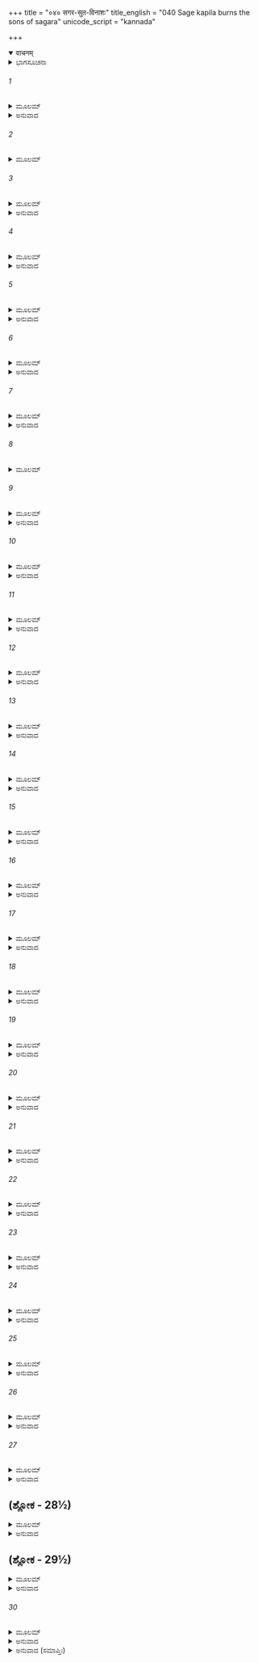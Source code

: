+++
title = "०४० सगर-सुत-विनाशः"
title_english = "040 Sage kapila burns the sons of sagara"
unicode_script = "kannada"

+++
<details open><summary>वाचनम्</summary>

<div class="audioEmbed"  caption="श्रीराम-हरिसीताराममूर्ति-घनपाठिभ्यां वचनम्" src="https://archive.org/download/Ramayana-recitation-Sriram-harisItArAmamUrti-Ghanapaati-v2/Kanda_1/Kanda_1_BK-040-Sagara_Putra_Vinashaha.mp3"></div>
</details>



<details><summary>ಭಾಗಸೂಚನಾ</summary>

ಸಗರ ಪುತ್ರರು ವಿನಾಶಹೊಂದುವರೆಂಬುದನ್ನು ಸೂಚಿಸಿ ಬ್ರಹ್ಮನು ದೇವತೆಗಳನ್ನು ಸಮಾಧಾನಗೊಳಿಸಿದುದು, ಸಗರನ ಮಕ್ಕಳು ಭೂಮಿಯನ್ನು ಅಗೆಯುತ್ತಾ ಕಪಿಲ ಮಹರ್ಷಿಗಳ ಬಳಿಗೆ ಹೋದುದು, ಕಪಿಲರು ಕುಪಿತರಾಗಿ ಸಗರನ ಮಕ್ಕಳನ್ನು ಭಸ್ಮವಾಗಿಸಿದುದು
</details>

###### 1


<details><summary>ಮೂಲಮ್</summary>

ದೇವತಾನಾಂ ವಚಃ ಶ್ರುತ್ವಾ ಭಗವಾನ್ ವೈ ಪಿತಾಮಹಃ ।  
ಪ್ರತ್ಯುವಾಚ ಸುಸಂತ್ರಸ್ತಾನ್ ಕೃತಾಂತ ಬಲಮೋಹಿತಾನ್ ॥
</details>

<details><summary>ಅನುವಾದ</summary>

ದೇವತೆಗಳ ಮಾತನ್ನು ಕೇಳಿ ಭಗವಾನ್ ಬ್ರಹ್ಮದೇವರು - ಎಷ್ಟೋ ಪ್ರಾಣಿಗಳನ್ನು ಕೊಲ್ಲುವ ಸಗರ ಪುತ್ರರ ಬಲದಿಂದ ಮೋಹಿತರಾದ ಹಾಗೂ ಭಯಭೀತರಾದ ಆ ದೇವತೆಗಳಲ್ಲಿ ಹೇಳಿದರು .॥1॥
</details>

###### 2


<details><summary>ಮೂಲಮ್</summary>

ಯಸ್ಯೇಯಂ ವಸುಧಾ ಕೃತ್ಸ್ನಾ ವಾಸುದೇವಸ್ಯ ಧೀಮತಃ ।  
ಮಹಿಷೀ ಮಾಧವಸ್ಯೈಷಾಸ ಏವ ಭಗವಾನ್ ಪ್ರಭುಃ ॥
</details>

###### 3


<details><summary>ಮೂಲಮ್</summary>

ಕಾಪಿಲಂ ರೂಪಮಾಸ್ಥಾಯ ಧಾರಯತ್ಯನಿಶಂ ಧರಾಮ್ ।  
ತಸ್ಯ ಕೋಪಾಗ್ನಿನಾ ದಗ್ಧಾ ಭವಿಷ್ಯಂತಿ ನೃಪಾತ್ಮಜಾಃ ॥
</details>

<details><summary>ಅನುವಾದ</summary>

ದೇವತೆಗಳಿರಾ! ಈ ಇಡೀ ಪೃಥ್ವಿಯು ಭಗವಾನ್ ವಾಸುದೇವನ ವಸ್ತುವಾಗಿದೆ ಹಾಗೂ ಈಕೆಯು ಭಗವಾನ್ ಲಕ್ಷ್ಮೀಪತಿಯ ರಾಣಿಯಾಗಿರುವಳು. ಆ ಸರ್ವಶಕ್ತಿವಂತ ಭಗವಾನ್ ಶ್ರೀಹರಿಯು ಕಪಿಲ ಮುನಿಯ ರೂಪವನ್ನು ಧರಿಸಿ ನಿರಂತರ ಈ ಪಥ್ವಿಯನ್ನು ಧರಿಸಿರುತ್ತಾನೆ. ಅವನ ಕೋಪಾಗ್ನಿಯಿಂದ ಈ ಎಲ್ಲ ರಾಜಕುಮಾರರು ಸುಟ್ಟು ಬೂದಿಯಾಗುವರು.॥2-3॥
</details>

###### 4


<details><summary>ಮೂಲಮ್</summary>

ಪೃಥಿವ್ಯಾಶ್ಚಾಪಿ ನಿರ್ಭೇದೋ ದೃಷ್ಟ ಏವ ಸನಾತನಃ ।  
ಸಗರಸ್ಯ ಚ ಪುತ್ರಾಣಾಂ ವಿನಾಶೋದೀರ್ಘಜೀವಿನಾಮ್ ॥
</details>

<details><summary>ಅನುವಾದ</summary>

ಪೃಥ್ವಿಯ ಈ ಭೇದನವು ಸನಾತನವಾಗಿದೆ-ಪ್ರತಿಯೊಂದು ಕಲ್ಪದಲ್ಲಿ ಅವಶ್ಯವಾಗಿ ನಡೆಯುವುದು. (ಶ್ರುತಿಗಳಲ್ಲಿ ಮತ್ತು ಸ್ಮೃತಿಗಳಲ್ಲಿ ಬಂದಿರುವ ಸಾಗರಾದಿ ಶಬ್ದಗಳಿಂದ ಈ ಮಾತು ಸ್ಪಷ್ಟವಾಗಿ ತಿಳಿಯುತ್ತದೆ.) ಹೀಗೆಯೇ ದೂರದರ್ಶಿ ಪುರುಷರು ಸಗರನ ಪುತ್ರರ ಮುಂದಿನ ವಿನಾಶವನ್ನು ನೋಡಿರುವರು. ಆದ್ದರಿಂದ ಈ ವಿಷಯದಲ್ಲಿ ಶೋಕಿಸಬೇಡಿ.॥4॥
</details>

###### 5


<details><summary>ಮೂಲಮ್</summary>

ಪಿತಾಮಹವಚಃ ಶ್ರುತ್ವಾ ತ್ರಯಸ್ತ್ರಿಂಶದರಿಂದಮಾಃ ।  
ದೇವಾಃ ಪರಮಸಂಹೃಷ್ಟಾಃ ಪುನರ್ಜಗ್ಮುರ್ಯಥಾಗತಮ್ ॥
</details>

<details><summary>ಅನುವಾದ</summary>

ಬ್ರಹ್ಮದೇವರ ಈ ಮಾತನ್ನು ಕೇಳಿ ಶತ್ರುದಮನರಾದ ಮೂವತ್ತಮೂರು ದೇವತೆಗಳು ಬಹಳ ಹರ್ಷಗೊಂಡು ತಮ್ಮ-ತಮ್ಮ ಸ್ಥಾನಗಳಿಗೆ ತೆರಳಿದರು.॥5॥
</details>

###### 6


<details><summary>ಮೂಲಮ್</summary>

ಸಗರಸ್ಯ ಚ ಪುತ್ರಾಣಾಂ ಪ್ರಾದುರಾಸೀನ್ಮಹಾಸ್ವನಃ ।  
ಪೃಥಿವ್ಯಾಂ ಭಿದ್ಯಮಾನಾಯಾಂ ನಿರ್ಘಾತಸಮನಿಃಸ್ವನಃ ॥
</details>

<details><summary>ಅನುವಾದ</summary>

ಸಗರ ಪುತ್ರರು ಕೈಗಳಿಂದ ಪೃಥ್ವಿಯನ್ನು ಅಗೆಯುತ್ತಿರುವ ಸಮಯದಲ್ಲಿ ವಜ್ರಪಾತದಂತೆ ಭಾರೀ ಭಯಂಕರ ಶಬ್ದವಾಗುತ್ತಿತ್ತು.॥6॥
</details>

###### 7


<details><summary>ಮೂಲಮ್</summary>

ತತೋ ಭಿತ್ವಾ ಮಹೀಂ ಸರ್ವಾಂ ಕೃತ್ವಾ ಚಾಪಿ ಪ್ರದಕ್ಷಿಣಮ್ ।  
ಸಹಿತಾಃ ಸಾಗರಾಃ ಸರ್ವೇ ಪಿತರಂ ವಾಕ್ಯಮಬ್ರುವನ್ ॥
</details>

<details><summary>ಅನುವಾದ</summary>

ಈ ವಿಧವಾಗಿ ಇಡೀ ಪೃಥ್ವಿಯನ್ನು ಅಗೆದು ಅದರ ಪ್ರದಕ್ಷಿಣೆ ಮಾಡಿ ಆ ಎಲ್ಲ ಸಗರಪುತ್ರರು ತಂದೆಯ ಬಳಿಗೆ ಬರಿ ಕೈಯಲ್ಲೇ ಮರಳಿ ಬಂದು ಹೀಗೆಂದರು .॥7॥
</details>

###### 8


<details><summary>ಮೂಲಮ್</summary>

ಪರಿಕ್ರಾಂತಾ ಮಹೀ ಸರ್ವಾ ಸತ್ತ್ವವಂತಶ್ಚಸೂದಿತಾಃ ।  
ದೇವದಾನವರಕ್ಷಾಂಸಿ ಪಿಶಾಚೋರಗಪನ್ನಗಾಃ ॥
</details>

###### 9


<details><summary>ಮೂಲಮ್</summary>

ನ ಚ ಪಶ್ಯಾಮಹೇಽಶ್ವಂ ತೇ ಅಶ್ವಹರ್ತಾರಮೇವ ಚ ।  
ಕಿಂ ಕರಿಷ್ಯಾಮ ಭದ್ರಂ ತೇ ಬುದ್ಧಿರತ್ರ ವಿಚಾರ್ಯತಾಮ್ ॥
</details>

<details><summary>ಅನುವಾದ</summary>

ಅಪ್ಪಾ! ನಾವು ಎಲ್ಲಾ ಭೂಮಿಯನ್ನು ಹುಡುಕಿಬಿಟ್ಟೆವು. ದೇವತೆ, ದಾನವ, ರಾಕ್ಷಸ, ಪಿಶಾಚ, ನಾಗ ಮೊದಲಾದ ದೊಡ್ಡ-ದೊಡ್ಡ ಬಲಿಷ್ಠ ಪ್ರಾಣಿಗಳನ್ನು ಕೊಂದು ಹಾಕಿದೆವು. ಹೀಗಾದರೂ ಕುದುರೆಯಾಗಲೀ, ಕುದುರೆ ಕಳ್ಳನಾಗಲೀ ಕಂಡುಬರಲಿಲ್ಲ. ನಿಮಗೆ ಮಂಗಳವಾಗಲಿ. ಈಗ ನಾವೇನು ಮಾಡಬೇಕು? ಈ ವಿಷಯದಲ್ಲಿ ನೀವೇ ಉಪಾಯ ಯೋಚಿಸಿರಿ.॥8-9॥
</details>

###### 10


<details><summary>ಮೂಲಮ್</summary>

ತೇಷಾಂ ತದ್ವಚನಂ ಶ್ರುತ್ವಾ ಪುತ್ರಾಣಾಂ ರಾಜಸತ್ತಮಃ ।  
ಸಮನ್ಯುರಬ್ರವೀದ್ ವಾಕ್ಯಂ ಸಗರೋ ರಘುನಂದನ ॥
</details>

<details><summary>ಅನುವಾದ</summary>

ರಘುನಂದನ! ಪುತ್ರರ ಈ ಮಾತನ್ನು ಕೇಳಿ ಶ್ರೇಷ್ಠ ಸಗರರಾಜನು ಸಿಟ್ಟಿನಿಂದ ಹೇಳಿದನು-॥10॥
</details>

###### 11


<details><summary>ಮೂಲಮ್</summary>

ಭೂಯಃ ಖನತ ಭದ್ರಂ ವೋ ವಿಭೇದ್ಯ ವಸುಧಾತಲಮ್ ।  
ಅಶ್ವಹರ್ತಾರಮಾಸಾದ್ಯ ಕೃತಾರ್ಥಾಶ್ಚ ನಿವರ್ತತ ॥
</details>

<details><summary>ಅನುವಾದ</summary>

ಹೋಗಿರಿ ಪುನಃ ಇಡೀ ಪೃಥ್ವಿಯನ್ನು ಅಗೆಯಿರಿ ಹಾಗೂ ವಿದೀರ್ಣಗೊಳಿಸಿ ಕಳ್ಳನನ್ನು ಹುಡುಕಿರಿ. ಕಳ್ಳನನ್ನು ಹಿಡಿದು ಕೆಲಸ ಪೂರ್ಣವಾದ ಬಳಿಕವೇ ಬರಬೇಕು.॥11॥
</details>

###### 12


<details><summary>ಮೂಲಮ್</summary>

ಪಿತುರ್ವಚನಮಾಸಾದ್ಯ ಸಗರಸ್ಯ ಮಹಾತ್ಮನಃ ।  
ಷಷ್ಟಿಃ ಪುತ್ರಸಹಸ್ರಾಣಿ ರಸಾತಲಮಭಿದ್ರವನ್ ॥
</details>

<details><summary>ಅನುವಾದ</summary>

ಮಹಾತ್ಮಾ ಪಿತನ ಆಜ್ಞೆಯನ್ನು ಶಿರಸಾವಹಿಸಿ ಆ ಅರವತ್ತು ಸಾವಿರ ರಾಜಕುಮಾರರು ರಸಾತಲದ ಕಡೆಗೆ ಹೊರಟರು. (ರೋಷದಿಂದ ಪೃಥ್ವಿಯನ್ನು ಅಗೆಯತೊಡಗಿದರು..॥12॥
</details>

###### 13


<details><summary>ಮೂಲಮ್</summary>

ಖನ್ಯಮಾನೇ ತತಸ್ತಸ್ಮಿನ್ ದದೃಶುಃ ಪರ್ವತೋಪಮಮ್ ।  
ದಿಶಾಗಜಂ ವಿರೂಪಾಕ್ಷಂ ಧಾರಯಂತಂ ಮಹೀತಲಮ್ ॥
</details>

<details><summary>ಅನುವಾದ</summary>

ಹೀಗೆ ಅಗೆಯುವಾಗಲೇ ಅವರಿಗೆ ಪರ್ವತಾಕಾರದ ಒಂದು ದಿಗ್ಗಜ ಕಂಡು ಬಂತು. ಅದರ ಹೆಸರು ವಿರೂಪಾಕ್ಷ ಎಂದಿತ್ತು. ಅದು ಈ ಭೂಮಂಡಲವನ್ನು ಧರಿಸಿಕೊಂಡಿದ್ದಿತು.॥13॥
</details>

###### 14


<details><summary>ಮೂಲಮ್</summary>

ಸಪರ್ವತವನಾಂ ಕೃತ್ನ್ಸಾಂ ಪೃಥಿವೀಂ ರಘುನಂದನ ।  
ಧಾರಯಾಮಾಸ ಶಿರಸಾ ವಿರೂಪಾಕ್ಷೋ ಮಹಾಗಜಃ ॥
</details>

<details><summary>ಅನುವಾದ</summary>

ರಘುನಂದನ! ಮಹಾ ಗಜರಾಜ ವಿರೂಪಾಕ್ಷನು ಪರ್ವತ ಮತ್ತು ವನಗಳ ಸಹಿತ ಈ ಸಮಸ್ತ ಪೃಥ್ವಿಯನ್ನು ತನ್ನ ಮಸ್ತಕದಲ್ಲಿ ಧರಿಸಿಕೊಂಡಿದ್ದನು.॥14॥
</details>

###### 15


<details><summary>ಮೂಲಮ್</summary>

ಯದಾ ಪರ್ವಣಿ ಕಾಕುತ್ಸ್ಥ ವಿಶ್ರಮಾರ್ಥಂ ಮಹಾಗಜಃ ।  
ಖೇದಾಚ್ಚಾಲಯತೇ ಶೀರ್ಷಂ ಭೂಮಿಕಂಪಸ್ತದಾ ಭವೇತ್ ॥
</details>

<details><summary>ಅನುವಾದ</summary>

ಕಾಕುತ್ಸ್ಥನೇ! ಆ ಮಹಾದಿಗ್ಗಜರು ಬಳಲಿ ವಿಶ್ರಾಂತಿಗಾಗಿ ತನ್ನ ಮಸ್ತಕವನ್ನು ಅತ್ತ - ಇತ್ತ ತಿರುಗಿಸಿದಾಗ ಭೂಕಂಪವಾಗತೊಡಗುತ್ತದೆ.॥15॥
</details>

###### 16


<details><summary>ಮೂಲಮ್</summary>

ತೇ ತಂ ಪ್ರದಕ್ಷಿಣಂ ಕೃತ್ವಾ ದಿಶಾಪಾಲಂ ಮಹಾಗಜಮ್ ।  
ಮಾನಯಂತೋ ಹಿ ತೇ ರಾಮ ಜಗ್ಮುರ್ಭಿತ್ವಾ ರಸಾತಲಮ್ ॥
</details>

<details><summary>ಅನುವಾದ</summary>

ಶ್ರೀರಾಮಾ! ಪೂರ್ವ ದಿಕ್ಕನ್ನು ರಕ್ಷಿಸುತ್ತಿರುವ ವಿಶಾಲ ಗಜರಾಜ ವಿರೂಪಾಕ್ಷನಿಗೆ ಪ್ರದಕ್ಷಿಣೆ ಬಂದು, ಅವನನ್ನು ಸಮ್ಮಾನಿಸಿ, ಆ ಸಗರ ಪುತ್ರರು ರಸಾತಲವನ್ನು ಭೇದಿಸುತ್ತಾ ಮುಂದೆ ಸಾಗಿದರು.॥16॥
</details>

###### 17


<details><summary>ಮೂಲಮ್</summary>

ತತಃ ಪೂರ್ವಾಂ ದಿಶಂ ಭಿತ್ವಾ ದಕ್ಷಿಣಾಂ ಬಿಭಿದುಃ ಪುನಃ ।  
ದಕ್ಷಿಣಸ್ಯಾಮಪಿ ದಿಶಿ ದದೃಶುಸ್ತೇ ಮಹಾಗಜಮ್ ॥
</details>

<details><summary>ಅನುವಾದ</summary>

ಪೂರ್ವದಿಕ್ಕನ್ನು ಭೇದಿಸಿದ ಬಳಿಕ ಅವರು ದಕ್ಷಿಣದ ದಿಕ್ಕನ್ನು ಅಗೆಯಲು ತೊಡಗಿದರು. ದಕ್ಷಿಣ ದಿಕ್ಕಿನಲ್ಲಿಯೂ ಅವರಿಗೆ ಒಂದು ಮಹಾ ದಿಗ್ಗಜ ಕಂಡುಬಂತು.॥17॥
</details>

###### 18


<details><summary>ಮೂಲಮ್</summary>

ಮಹಾಪದ್ಮಂ ಮಹಾತ್ಮಾನಂ ಸುಮಹತ್ಪರ್ವತೋಪಮಮ್ ।  
ಶಿರಸಾ ಧಾರಯಂತಂ ಗಾಂ ವಿಸ್ಮಯಂ ಜಗ್ಮುರುತ್ತಮಮ್ ॥
</details>

<details><summary>ಅನುವಾದ</summary>

ಅದು ಮಹಾಪರ್ವತದಂತೆ ಎತ್ತರವಾಗಿದ್ದು ವಿಶಾಲಕಾಯ ಗಜರಾಜ ಮಹಾಪದ್ಮವು ತನ್ನ ಮಸ್ತಕದಲ್ಲಿ ಪೃಥ್ವಿಯನ್ನು ಧರಿಸಿದ್ದನು. ಅದನ್ನು ನೋಡಿ ರಾಜಕುಮಾರರಿಗೆ ಬಹಳ ಆಶ್ಚರ್ಯವಾಯಿತು.॥18॥
</details>

###### 19


<details><summary>ಮೂಲಮ್</summary>

ತೇ ತಂ ಪ್ರದಕ್ಷಿಣಂ ಕೃತ್ವಾ ಸಗರಸ್ಯ ಮಹಾತ್ಮನಃ ।  
ಷಷ್ಟಿಃ ಪುತ್ರಸಹಸ್ರಾಣಿ ಪಶ್ಚಿಮಾಂ ಬಿಭಿದುರ್ದಿಶಮ್ ॥
</details>

<details><summary>ಅನುವಾದ</summary>

ಮಹಾತ್ಮಾ ಸಗರನ ಆ ಅರವತ್ತು ಸಾವಿರ ಪುತ್ರರು ಆ ದಿಗ್ಗಜನನ್ನು ಪ್ರದಕ್ಷಿಣೆ ಬಂದು ಪಶ್ಚಿಮ ದಿಕ್ಕಿನ ಭೂಮಿಯನ್ನು ಅಗೆಯಲು ತೊಡಗಿದರು.॥19॥
</details>

###### 20


<details><summary>ಮೂಲಮ್</summary>

ಪಶ್ಚಿಮಾಯಾಮಪಿ ದಿಶಿ ಮಹಾಂತಮಚಲೋಪಮಮ್ ।  
ದಿಶಾಗಜಂ ಸೌಮನಸಂ ದದೃಶುಸ್ತೇ ಮಹಾಬಲಾಃ ॥
</details>

<details><summary>ಅನುವಾದ</summary>

ಪಶ್ಚಿಮ ದಿಕ್ಕಿನಲ್ಲಿಯೂ ಆ ಮಹಾಬಲಿ ಸಗರ ಪುತ್ರರು ಮಹಾ ಪರ್ವತಾಕಾರ ಸೌಮನಸ ಎಂಬ ದಿಗ್ಗಜನನ್ನು ನೋಡಿದರು.॥20॥
</details>

###### 21


<details><summary>ಮೂಲಮ್</summary>

ತೇ ತಂ ಪ್ರದಕ್ಷಿಣಂ ಕೃತ್ವಾ ಪೃಷ್ಟ್ವಾ ಚಾಪಿ ನಿರಾಮಯಮ್ ।  
ಖನಂತಃ ಸಮುಪಕ್ರಾಂತಾ ದಿಶಂ ಹೈಮವತೀಂ ತದಾ ॥
</details>

<details><summary>ಅನುವಾದ</summary>

ಅದಕ್ಕೂ ಪ್ರದಕ್ಷಿಣೆ ಮಾಡಿ ಅದರ ಕ್ಷೇಮ ಸಮಾಚಾರ ಕೇಳಿ ಆ ರಾಜಕುಮಾರರು ಭೂಮಿಯನ್ನು ಅಗೆಯುತ್ತಾ ಉತ್ತರ ದಿಕ್ಕಿಗೆ ಬಂದರು.॥21॥
</details>

###### 22


<details><summary>ಮೂಲಮ್</summary>

ಉತ್ತರಸ್ಯಾಂ ರಘುಶ್ರೇಷ್ಠ ದದೃಶುರ್ಹಿಮಪಾಂಡುರಮ್ ।  
ಭದ್ರಂ ಭದ್ರೇಣ ವಪುಷಾ ಧಾರಯಂತಂ ಮಹೀಮಿಮಾಮ್ ॥
</details>

<details><summary>ಅನುವಾದ</summary>

ರಘುಶ್ರೇಷ್ಠನೇ! ಉತ್ತರ ದಿಕ್ಕಿನಲ್ಲಿ ಅವರಿಗೆ ಹಿಮಾಲಯದಂತಹ ಶ್ವೇತಭದ್ರ ಎಂಬ ದಿಗ್ಗಜವು ಕಂಡು ಬಂತು. ಅದು ತನ್ನ ಕಲ್ಯಾಣಮಯ ಶರೀರದಿಂದ ಈ ಪೃಥ್ವಿಯನ್ನು ಧರಿಸಿಕೊಂಡಿತ್ತು.॥22॥
</details>

###### 23


<details><summary>ಮೂಲಮ್</summary>

ಸಮಾಲಭ್ಯ ತತಃ ಸರ್ವೇ ಕೃತ್ವಾ ಚೈನಂ ಪ್ರದಕ್ಷಿಣಮ್ ।  
ಷಷ್ಟಿಃ ಪುತ್ರಸಹಸ್ರಾಣಿ ಬಿಭಿದುರ್ವಸುಧಾತಲಮ್ ॥
</details>

<details><summary>ಅನುವಾದ</summary>

ಕ್ಷೇಮ-ಸಮಾಚಾರ ಕೇಳಿ ಸಗರನ ಆ ಅರವತ್ತುಸಾವಿರ ಪುತ್ರರು ಪ್ರದಕ್ಷಿಣೆ ಬಂದು, ಬಳಿಕ ಭೂಮಿಯನ್ನು ಅಗೆಯಲು ತೊಡಗಿದರು.॥23॥
</details>

###### 24


<details><summary>ಮೂಲಮ್</summary>

ತತಃ ಪ್ರಾಗುತ್ತರಾಂ ಗತ್ವಾ ಸಾರಗಾಃ ಪ್ರಥಿತಾಂ ದಿಶಮ್ ।  
ರೋಷಾದಭ್ಯಖನನ್ ಸರ್ವೇ ಪೃಥಿವೀಂ ಸಗರಾತ್ಮಜಾಃ ॥
</details>

<details><summary>ಅನುವಾದ</summary>

ಅನಂತರ ಪೂರ್ವೋತ್ತರ ದಿಕ್ಕಿಗೆ ಹೋಗಿ ಆ ರಾಜಕುಮಾರರು ಒಟ್ಟಿಗೆ ಪೃಥ್ವಿಯನ್ನು ಅಗೆಯಲು ಪ್ರಾರಂಭಿಸಿದರು.॥24॥
</details>

###### 25


<details><summary>ಮೂಲಮ್</summary>

ತೇ ತು ಸರ್ವೇ ಮಹಾತ್ಮಾನೋ ಭೀಮವೇಗಾ ಮಹಾಬಲಾಃ ।  
ದದೃಶುಃ ಕಪಿಲಂ ತತ್ರ ವಾಸುದೇವಂ ಸನಾತನಮ್ ॥
</details>

<details><summary>ಅನುವಾದ</summary>

ಈಗ ಮಹಾತ್ಮರಾದ, ಮಹಾಬಲಿ ಹಾಗೂ ಭಯಂಕರ ವೇಗಶಾಲಿಗಳಾದ ರಾಜಕುಮಾರರೆಲ್ಲರೂ ಅಲ್ಲಿ ಸನಾತನ ವಾಸುದೇವ ಸ್ವರೂಪೀ ಭಗವಾನ್ ವಾಸುದೇವ ಕಪಿಲನನ್ನು ನೋಡಿದರು.॥25॥
</details>

###### 26


<details><summary>ಮೂಲಮ್</summary>

ಹಯಂ ಚ ತಸ್ಯ ದೇವಸ್ಯ ಚರಂತಮವಿದೂರತಃ ।  
ಪ್ರಹರ್ಷಮತುಲಂ ಪ್ರಾಪ್ತಾಃ ಸರ್ವೇ ತೇ ರಘುನಂದನ ॥
</details>

<details><summary>ಅನುವಾದ</summary>

ಸಗರ ರಾಜನ ಯಜ್ಞಾಶ್ವವೂ ಭಗವಾನ್ ಕಪಿಲರ ಬಳಿಯಲ್ಲೇ ಅಲೆಯುತ್ತಾ ಇತ್ತು. ರಘುನಂದನ! ಅದನ್ನು ನೋಡಿ ಅವರಿಗೆ ಅಪಾರ ಹರ್ಷವಾಯಿತು.॥26॥
</details>

###### 27


<details><summary>ಮೂಲಮ್</summary>

ತೇ ತಂ ಯಜ್ಞಹನಂ ಜ್ಞಾತ್ವಾ ಕ್ರೋಧಪರ್ಯಾಕುಲೇಕ್ಷಣಾಃ ।  
ಖನಿತ್ರಲಾಂಗಲಧರಾ ನಾನಾವೃಕ್ಷಶಿಲಾಧರಾಃ ॥
</details>

<details><summary>ಅನುವಾದ</summary>

ಭಗವಾನ್ ಕಪಿಲನನ್ನು ನಮ್ಮ ಯಜ್ಞದಲ್ಲಿ ವಿಘ್ನವನ್ನುಂಟು ಮಾಡುವವನೆಂದು ತಿಳಿದು ಅವರ ಕಣ್ಣುಗಳು ಕ್ರೋಧದಿಂದ ಕೆಂಪೇರಿದವು. ಅವರು ಕೈಗಳಲ್ಲಿ ಗುದ್ದಲಿ, ನೇಗಿಲು, ವೃಕ್ಷಗಳು, ಕಲ್ಲುಗಳನ್ನು ಧರಿಸಿದ್ದರು.॥27॥
</details>

## (ಶ್ಲೋಕ - 28½)


<details><summary>ಮೂಲಮ್</summary>

ಅಭ್ಯಧಾವಂತ ಸಂಕ್ರುದ್ಧಾಸ್ತಿಷ್ಠ ತಿಷ್ಠೇತಿ ಚಾಬ್ರುವನ್ ।  
ಅಸ್ಮಾಕಂ ತ್ವಂ ಹಿ ತುರಗಂ ಯಜ್ಞೀಯಂ ಹೃತವಾನಸಿ ॥  
ದುರ್ಮೇಧಸ್ತ್ವಂ ಹಿ ಸಂಪ್ರಾಪ್ತಾನ್ವಿದ್ಧಿ ನಃ ಸಗರಾತ್ಮಜಾನ್ ।
</details>

<details><summary>ಅನುವಾದ</summary>

ಅವರು ಅತ್ಯಂತ ರೋಷಗೊಂಡು ಕಪಿಲನ ಕಡೆಗೆ ಧಾವಿಸಿ, ಹೇಳಿದರು-ಎಲವೋ! ನಿಲ್ಲು, ನಿಲ್ಲು, ನೀನೇ ನಮ್ಮ ಯಜ್ಞದ ಕುದುರೆಯನ್ನು ಕದ್ದು ಇಲ್ಲಿಗೆ ತಂದಿರುವೆ. ದುರ್ಬುದ್ಧಿಯುಳ್ಳವನೇ! ನಾವೆಲ್ಲರೂ ಬಂದಿರುವೆವು. ನಾವು ಮಹಾರಾಜಾ ಸಗರನ ಪುತ್ರರು ಎಂದು ನೀನು ತಿಳಿ.॥28½॥
</details>

## (ಶ್ಲೋಕ - 29½)


<details><summary>ಮೂಲಮ್</summary>

ಶ್ರುತ್ವಾ ತದ್ವಚನಂ ತೇಷಾಂ ಕಪಿಲೋ ರಘುನಂದನ ॥  
ರೋಷೇಣ ಮಹತಾ ವಿಷ್ಟೋ ಹುಂಕಾರಮಕರೋತ್ತದಾ ।
</details>

<details><summary>ಅನುವಾದ</summary>

ರಘುನಂದನ! ಅವರ ಮಾತನ್ನು ಕೇಳಿ ಭಗವಾನ್ ಕಪಿಲನಿಗೆ ತುಂಬಾ ಸಿಟ್ಟು ಬಂತು. ಆ ರೋಷಾವೇಶದಲ್ಲೇ ಅವನ ಬಾಯಿಯಿಂದ ಹುಂಕಾರವು ಹೊರಟಿತು.॥29½॥
</details>

###### 30


<details><summary>ಮೂಲಮ್</summary>

ತತಸ್ತೇನಾಪ್ರಮೇಯೇಣ ಕಪಿಲೇನ ಮಹಾತ್ಮನಾ ।  
ಭಸ್ಮರಾಶೀಕೃತಾಃ ಸರ್ವೇ ಕಾಕುತ್ಸ್ಥ ಸಗರಾತ್ಮಜಾಃ ॥
</details>

<details><summary>ಅನುವಾದ</summary>

ಶ್ರೀರಾಮಾ! ಆ ಹುಂಕಾರದ ಜೊತೆಗೆ ಅನಂತ ಪ್ರಭಾವಶಾಲಿ ಮಹಾತ್ಮಾ ಕಪಿಲನು ಆ ಎಲ್ಲ ಸಗರ ಪುತ್ರರನ್ನು ಸುಟ್ಟು ಬೂದಿಯಾಗಿಸಿದನು.॥30॥
</details>

<details><summary>ಅನುವಾದ (ಸಮಾಪ್ತಿಃ)</summary>

ವಾಲ್ಮೀಕಿ ವಿರಚಿತ ಆರ್ಷ ರಾಮಾಯಣ ಆದಿಕಾವ್ಯದ ಬಾಲಕಾಂಡದಲ್ಲಿ ನಲವತ್ತನೆಯ ಸರ್ಗ ಪೂರ್ಣವಾಯಿತು.॥40॥
</details>
